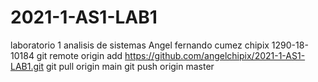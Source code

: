 # 2021-1-AS1-LAB1
laboratorio 1 analisis de sistemas
Angel fernando cumez chipix 1290-18-10184
git remote origin add https://github.com/angelchipix/2021-1-AS1-LAB1.git
git pull origin main 
git push origin master
